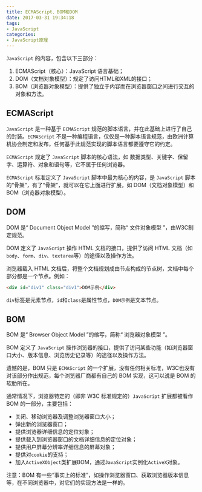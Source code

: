 ```yaml
---
title: ECMAScript、BOM和DOM
date: 2017-03-31 19:34:18
tags: 
- JavaScript
categories: 
- JavaScript原理
---
```


`JavaScript` 的内容，包含以下三部分：
1. ECMAScript（核心）：JavaScript 语言基础；
2. DOM（文档对象模型）：规定了访问HTML和XML的接口；
3. BOM（浏览器对象模型）：提供了独立于内容而在浏览器窗口之间进行交互的对象和方法。

<!-- more -->

## ECMAScript

`JavaScript` 是一种基于 `ECMAScript` 规范的脚本语言，并在此基础上进行了自己的封装。`ECMAScript` 不是一种编程语言，仅仅是一种脚本语言规范，由欧洲计算机协会制定和发布，任何基于此规范实现的脚本语言都要遵守它的约定。

`ECMAScript` 规定了 `JavaScript` 脚本的核心语法，如 数据类型、关键字、保留字、运算符、对象和语句等，它不属于任何浏览器。

`ECMAScript` 标准定义了 `JavaScript` 脚本中最为核心的内容，是 `JavaScript` 脚本的“骨架”，有了“骨架”，就可以在它上面进行扩展，如 DOM（文档对象模型）和 BOM（浏览器对象模型）。

## DOM

DOM 是“ Document Object Model ”的缩写，简称“ 文件对象模型 ”，由W3C制定规范。

DOM 定义了 `JavaScript` 操作 HTML 文档的接口，提供了访问 HTML 文档（如`body`、`form`、`div`、`textarea`等）的途径以及操作方法。

浏览器载入 HTML 文档后，将整个文档规划成由节点构成的节点树，文档中每个部分都是一个节点。例如：

```html
<div id="div1" class="div1">DOM示例</div>
```

`div`标签是元素节点，`id`和`class`是属性节点，`DOM示例`是文本节点。

## BOM

BOM 是“ Browser Object Model ”的缩写，简称“ 浏览器对象模型 ”。

BOM 定义了 `JavaScript` 操作浏览器的接口，提供了访问某些功能（如浏览器窗口大小、版本信息、浏览历史记录等）的途径以及操作方法。

遗憾的是，BOM 只是 `ECMAScript` 的一个扩展，没有任何相关标准，W3C也没有对该部分作出规范，每个浏览器厂商都有自己的 BOM 实现，这可以说是 BOM 的软肋所在。

通常情况下，浏览器特定的（即非 W3C 标准规定的）`JavaScript` 扩展都被看作 BOM 的一部分，主要包括：
- 关闭、移动浏览器及调整浏览器窗口大小；
- 弹出新的浏览器窗口；
- 提供浏览器详细信息的定位对象；
- 提供载入到浏览器窗口的文档详细信息的定位对象；
- 提供用户屏幕分辨率详细信息的屏幕对象；
- 提供对`cookie`的支持；
- 加入`ActiveXObject`类扩展BOM，通过`JavaScript`实例化`ActiveX`对象。

注意：BOM 有一些“事实上的标准”，如操作浏览器窗口、获取浏览器版本信息等，在不同浏览器中，对它们的实现方法是一样的。